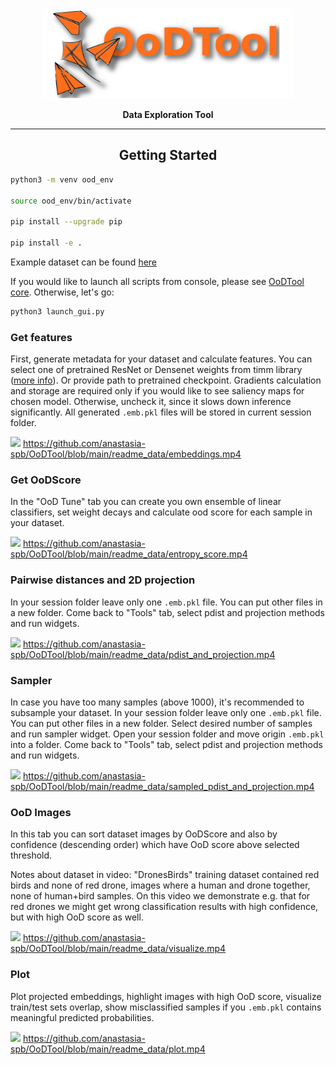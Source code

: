 <div align="center">

<img src="readme_data/ood_logo_v3.png" width="400px">

**Data Exploration Tool**
______________________________________________________________________

## Getting Started

</div>

```bash
python3 -m venv ood_env

source ood_env/bin/activate

pip install --upgrade pip

pip install -e .
```

Example dataset can be found [here](./example_data/DogsCats)

If you would like to launch all scripts from console, please see [OoDTool core](./tool/core/README.md).
Otherwise, let's go:

```bash
python3 launch_gui.py
```

### Get features

First, generate metadata for your dataset and calculate features.
You can select one of pretrained ResNet or Densenet weights from timm library ([more info](./tool/core/model_wrappers/README.md)).
Or provide path to pretrained checkpoint. Gradients calculation and storage are required only if you
would like to see saliency maps for chosen model. Otherwise, uncheck it, since it slows down inference significantly.
All generated `.emb.pkl` files will be stored in current session folder.

![](readme_data/embeddings.gif)
https://github.com/anastasia-spb/OoDTool/blob/main/readme_data/embeddings.mp4


### Get OoDScore

In the "OoD Tune" tab you can create you own ensemble of linear classifiers, set weight decays and calculate
ood score for each sample in your dataset.

![](readme_data/entropy_score.gif)
https://github.com/anastasia-spb/OoDTool/blob/main/readme_data/entropy_score.mp4

### Pairwise distances and 2D projection

In your session folder leave only one `.emb.pkl` file. You can put other files in a new folder.
Come back to "Tools" tab, select pdist and projection methods and run widgets.

![](readme_data/pdist_and_projection.gif)
https://github.com/anastasia-spb/OoDTool/blob/main/readme_data/pdist_and_projection.mp4

### Sampler

In case you have too many samples (above 1000), it's recommended to subsample your dataset.
In your session folder leave only one `.emb.pkl` file. You can put other files in a new folder.
Select desired number of samples and run sampler widget. Open your session folder and move
origin `.emb.pkl` into a folder.
Come back to "Tools" tab, select pdist and projection methods and run widgets.

![](readme_data/sampled_pdist_and_projection.gif)
https://github.com/anastasia-spb/OoDTool/blob/main/readme_data/sampled_pdist_and_projection.mp4

### OoD Images

In this tab you can sort dataset images by OoDScore and also by confidence (descending order) which
have OoD score above selected threshold. 

Notes about dataset in video: "DronesBirds" training dataset contained red birds and none of red drone,
images where a human and drone together, none of human+bird samples. On this video we demonstrate
e.g. that for red drones we might get wrong classification results with high confidence, but with high
OoD score as well.


![](readme_data/visualize.gif)
https://github.com/anastasia-spb/OoDTool/blob/main/readme_data/visualize.mp4

### Plot

Plot projected embeddings, highlight images with high OoD score, 
visualize train/test sets overlap, show misclassified samples if you `.emb.pkl` contains meaningful predicted probabilities.

![](readme_data/plot.gif)
https://github.com/anastasia-spb/OoDTool/blob/main/readme_data/plot.mp4